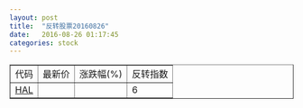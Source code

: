 ```yaml
---
layout: post
title:  "反转股票20160826"
date:   2016-08-26 01:17:45
categories: stock
---
```


<script type="text/javascript">
var stockList = []
stockList.push('gb_hal');
</script>

<table border="1">
 <tr>
 <td>代码</td>
  <td>最新价</td>
  <td>涨跌幅(%)</td>
 <td>反转指数</td>
</tr>
  <tr id="hal"><td><a href="http://stock.finance.sina.com.cn/usstock/quotes/HAL.html" target="_blank">HAL</a></td><td></td><td></td><td>6</td></tr>
</table>

